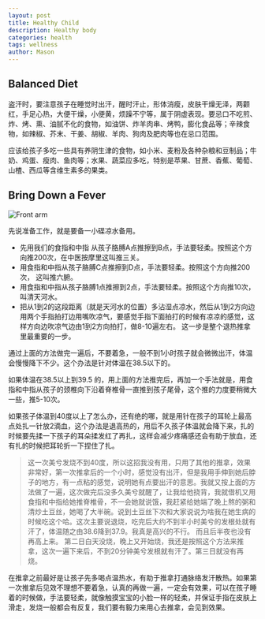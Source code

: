 ```yaml
---
layout: post
title: Healthy Child
description: Healthy body
categories: health
tags: wellness
author: Mason
---
```


## Balanced Diet

盗汗时，要注意孩子在睡觉时出汗，醒时汗止，形体消瘦，皮肤干燥无泽，两颧红，手足心热，大便干燥，小便黄，烦躁不宁等，属于阴虚表现。要忌口不吃煎、炸、烤、熏、油腻不化的食物，如油饼、炸羊肉串、烤鸭，膨化食品等；辛辣食物，如辣椒、芥末、干姜、胡椒、羊肉、狗肉及肥肉等也在忌口范围。 

应该给孩子多吃一些具有养阴生津的食物，如小米、麦粉及各种杂粮和豆制品；牛奶、鸡蛋、瘦肉、鱼肉等；水果、蔬菜应多吃，特别是苹果、甘蔗、香蕉、葡萄、山楂、西瓜等含维生素多的果类。

## Bring Down a Fever

![Front arm](https://tc.sinaimg.cn/maxwidth.2048/tc.service.weibo.com/dingyue_nosdn_127_net/b7adf095d14407f5ef091f0d37f02733.jpg)

先说准备工作，就是要备一小碟凉水备用。

* 先用我们的食指和中指 从孩子胳膊A点推擦到B点，手法要轻柔。按照这个方向推200次，在中医按摩里这叫推三关。
* 用食指和中指从孩子胳膊C点推擦到D点，手法要轻柔。按照这个方向推200次， 这叫推六腑。
* 用食指和中指从孩子胳膊1点推擦到2点，手法要轻柔。按照这个方向推10次， 叫清天河水。
* 把从1到2的这段距离（就是天河水的位置）多沾湿点凉水，然后从1到2方向边用两个手指拍打边用嘴吹凉气，要感觉手指下面拍打的时候有凉凉的感觉，这样方向边吹凉气边由1到2方向拍打，做8-10遍左右。 这一步是整个退热推拿里最重要的一步。


通过上面的方法做完一遍后，不要着急，一般不到1小时孩子就会微微出汗，体温会慢慢降下不少。这个办法是针对体温在38.5以下的。

如果体温在38.5以上到39.5 的，用上面的方法推完后，再加一个手法就是，用食指和中指从孩子的颈椎向下沿着脊椎骨一直推到孩子尾骨，这个推的力度要稍微大一些，推5-10次。

如果孩子体温到40度以上了怎么办，还有绝的哪，就是用针在孩子的耳轮上最高点处扎一针放2滴血，这个办法是退高热的，用后不久孩子体温就会降下来，扎的时候要先揉一下孩子的耳朵揉发红了再扎，这样会减少疼痛感还会有助于放血，还有扎的时候把耳轮折一下捏住了扎。 

> 这一次美兮发烧不到40度，所以这招我没有用，只用了其他的推拿，效果非常好，第一次推拿后的一个小时，感觉没有出汗，但是我用手伸到她后脖子的地方，有一点粘的感觉，说明她有点要出汗的意思。我就又按上面的方法做了一遍，这次做完后没多久美兮就醒了，让我给他挠背，我就借机又用食指和中指给她推脊椎骨，不一会她就说饿，我赶紧给她端了晚上熬的粥和清炒土豆丝，她喝了大半碗。说到土豆丝下次和大家说说为啥我在她生病的时候吃这个哈。这次主要说退烧，吃完后大约不到半小时美兮的发根处就有汗了，体温随之由38.6降到37.9。我真是高兴的不行。 而且后半夜也没有再高上来。
第二日白天没烧，晚上又开始烧，我还是按照这个方法来推拿，这次一遍下来后，不到20分钟美兮发根就有汗了。第三日就没有再烧。

在推拿之前最好是让孩子先多喝点温热水，有助于推拿打通脉络发汗散热。如果第一次推拿后见效不理想不要着急，认真的再做一遍，一定会有效果，可以在孩子睡着的时候做，手法要轻柔，就像触摸宝宝的小脸一样的轻柔，并保证手指在皮肤上滑走，发烧一般都会有反复，我们要有毅力来用心去推拿，会见到效果。
